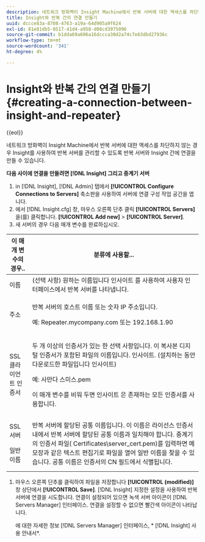 ```yaml
---
description: 네트워크 방화벽이 Insight Machine에서 반복 서버에 대한 액세스를 차단하지 않는 경우 Insight를 사용하여 반복 서버를 관리할 수 있도록 반복 서버와 Insight 간에 연결을 만들 수 있습니다.
title: Insight와 반복 간의 연결 만들기
uuid: dccce83a-8708-4763-a19a-64d905a9f624
exl-id: 81e81db5-0517-41d4-a958-d08cd3975096
source-git-commit: b1dda69a606a16dccca30d2a74c7e63dbd27936c
workflow-type: tm+mt
source-wordcount: '341'
ht-degree: 4%

---
```


# Insight와 반복 간의 연결 만들기{#creating-a-connection-between-insight-and-repeater}

{{eol}}

네트워크 방화벽이 Insight Machine에서 반복 서버에 대한 액세스를 차단하지 않는 경우 Insight를 사용하여 반복 서버를 관리할 수 있도록 반복 서버와 Insight 간에 연결을 만들 수 있습니다.

**다음 사이에 연결을 만들려면 [!DNL Insight] 그리고 중계기 서버**

1. in [!DNL Insight], [!DNL Admin] 탭에서 **[!UICONTROL Configure Connections to Servers]** 축소판을 사용하여 서버에 연결 구성 작업 공간을 엽니다.
1. 에서 [!DNL Insight.cfg] 창, 마우스 오른쪽 단추 클릭 **[!UICONTROL Servers]** 을(를) 클릭합니다. **[!UICONTROL Add new]** > **[!UICONTROL Server]**.
1. 새 서버의 경우 다음 매개 변수를 완료하십시오.

<table id="table_DD79587255134B5A888A0F57CF10E5B0"> 
 <thead> 
  <tr> 
   <th colname="col1" class="entry"> 이 매개 변수의 경우.. </th> 
   <th colname="col2" class="entry"> 분류에 사용할... </th> 
  </tr> 
 </thead>
 <tbody> 
  <tr> 
   <td colname="col1"> 이름 </td> 
   <td colname="col2">(선택 사항) 원하는 이름입니다 <span class="keyword"> 인사이트</span> 를 사용하여 사용자 인터페이스에서 반복 서버를 나타냅니다. </td> 
  </tr> 
  <tr> 
   <td colname="col1"> 주소 </td> 
   <td colname="col2"> <p>반복 서버의 호스트 이름 또는 숫자 IP 주소입니다. </p> <p>예: <span class="filepath"> Repeater.mycompany.com</span> 또는 192.168.1.90 </p> </td> 
  </tr> 
  <tr> 
   <td colname="col1"> SSL 클라이언트 인증서 </td> 
   <td colname="col2"> <p>두 개 이상의 인증서가 있는 한 선택 사항입니다. 이 복사본 디지털 인증서가 포함된 파일의 이름입니다. <span class="keyword"> 인사이트</span>. (설치하는 동안 다운로드한 파일입니다 <span class="keyword"> 인사이트</span>) </p> <p>예: <span class="filepath"> 사만다 스미스.pem</span></p> <p>이 매개 변수를 비워 두면 <span class="keyword"> 인사이트</span> 은 존재하는 모든 인증서를 사용합니다. </p> </td> 
  </tr> 
  <tr> 
   <td colname="col1"> <p>SSL 서버 </p> <p>일반 이름 </p> </td> 
   <td colname="col2">반복 서버에 할당된 공통 이름입니다. 이 이름은 라이선스 인증서 내에서 반복 서버에 할당된 공통 이름과 일치해야 합니다. 중계기의 인증서 파일(<span class="filepath"> Certificates\server_cert.pem</span>)를 입력하면 메모장과 같은 텍스트 편집기로 파일을 열어 일반 이름을 찾을 수 있습니다. 공통 이름은 인증서의 CN 필드에서 식별됩니다. </td> 
  </tr> 
 </tbody> 
</table>

1. 마우스 오른쪽 단추를 클릭하여 파일을 저장합니다 **[!UICONTROL (modified)]** 창 상단에서 **[!UICONTROL Save]**. [!DNL Insight] 지정한 설정을 사용하여 반복 서버에 연결을 시도합니다. 연결이 설정되어 있으면 녹색 서버 아이콘이 [!DNL Servers Manager] 인터페이스. 연결을 설정할 수 없으면 빨간색 아이콘이 나타납니다.

   에 대한 자세한 정보 [!DNL Servers Manager] 인터페이스, * [!DNL Insight] 사용 안내서*.
